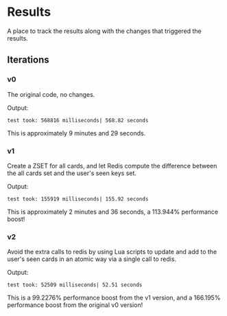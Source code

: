 # Results

A place to track the results along with the changes that triggered the results.

## Iterations

### v0

The original code, no changes.

Output:
```
test took: 568816 milliseconds| 568.82 seconds
```

This is approximately 9 minutes and 29 seconds.

### v1

Create a ZSET for all cards, and let Redis compute the difference between the all cards set and the user's seen keys set.

Output:
```
test took: 155919 milliseconds| 155.92 seconds
```

This is approximately 2 minutes and 36 seconds, a 113.944% performance boost!

### v2

Avoid the extra calls to redis by using Lua scripts to update and add to the user's seen cards in an atomic way via a single call to redis.

Output:
```
test took: 52509 milliseconds| 52.51 seconds
```

This is a 99.2276% performance boost from the v1 version, and a 166.195% performance boost from the original v0 version!